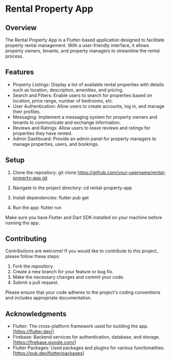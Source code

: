 # Rental Property App

## Overview

The Rental Property App is a Flutter-based application designed to facilitate property rental management. With a user-friendly interface, it allows property owners, tenants, and property managers to streamline the rental process.

## Features

- Property Listings: Display a list of available rental properties with details such as location, description, amenities, and pricing.
- Search and Filters: Enable users to search for properties based on location, price range, number of bedrooms, etc.
- User Authentication: Allow users to create accounts, log in, and manage their profiles.
- Messaging: Implement a messaging system for property owners and tenants to communicate and exchange information.
- Reviews and Ratings: Allow users to leave reviews and ratings for properties they have rented.
- Admin Dashboard: Provide an admin panel for property managers to manage properties, users, and bookings.

## Setup

1. Clone the repository:
   git clone https://github.com/your-username/rental-property-app.git

2. Navigate to the project directory:
   cd rental-property-app

3. Install dependencies:
   flutter pub get

4. Run the app:
   flutter run

Make sure you have Flutter and Dart SDK installed on your machine before running the app.

## Contributing

Contributions are welcome! If you would like to contribute to this project, please follow these steps:

1. Fork the repository.
2. Create a new branch for your feature or bug fix.
3. Make the necessary changes and commit your code.
4. Submit a pull request.

Please ensure that your code adheres to the project's coding conventions and includes appropriate documentation.

## Acknowledgments

- Flutter: The cross-platform framework used for building the app. [https://flutter.dev/]
- Firebase: Backend services for authentication, database, and storage. [https://firebase.google.com/]
- Flutter Packages: Used packages and plugins for various functionalities. [https://pub.dev/flutter/packages]


 

